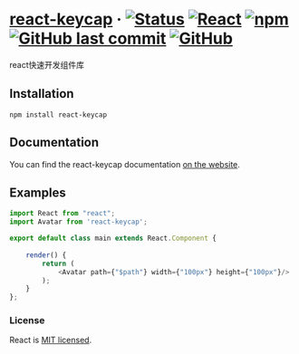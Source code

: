 # [react-keycap](https://github.com/ispong/react-keycap) &middot; [![Status](https://img.shields.io/badge/status-developing-ff69b4?style=flat-square)]() [![React](https://img.shields.io/badge/react-16.13.x-blue?style=flat-square)]() [![npm](https://img.shields.io/npm/v/react-keycap?style=flat-square)]() [![GitHub last commit](https://img.shields.io/github/last-commit/ispong/react-keycap?style=flat-square)]() [![GitHub](https://img.shields.io/github/license/ispong/react-keycap?style=flat-square)]()


react快速开发组件库

## Installation

```shell script
npm install react-keycap
```

## Documentation

You can find the react-keycap documentation [on the website](https://github.com/ispong/react-keycap).  

## Examples

```typescript jsx
import React from "react";
import Avatar from 'react-keycap';

export default class main extends React.Component {
    
    render() {
        return (
            <Avatar path={"$path"} width={"100px"} height={"100px"}/>
        );
    }    
};
```

### License

React is [MIT licensed](./LICENSE).

